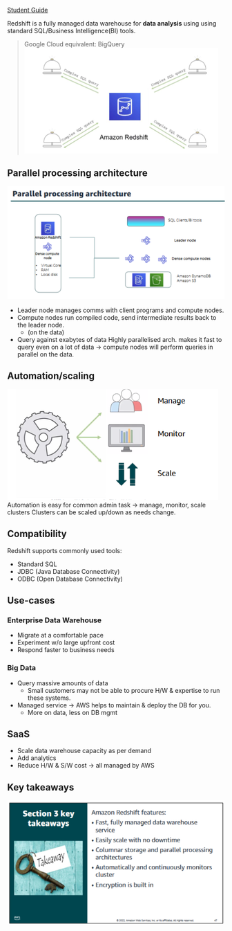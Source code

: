 [Student Guide](https://awsacademy.instructure.com/courses/45181/modules/items/3885326)

Redshift is a fully managed data warehouse for **data analysis** using using standard SQL/Business Intelligence(BI) tools.
> Google Cloud equivalent: BigQuery  
![image](/Pasted%20image%2020230628112124.png)
## Parallel processing architecture

![image](/Pasted%20image%2020230628112146.png)
- Leader node manages comms with client programs and compute nodes.
- Compute nodes run compiled code, send intermediate results back to the leader node.
	- (on the data)
- Query against exabytes of data
Highly parallelised arch. makes it fast to query even on a lot of data -> compute nodes will perform queries in parallel on the data.

## Automation/scaling
![image](/Pasted%20image%2020230628112737.png)  
Automation is easy for common admin task -> manage, monitor, scale clusters
Clusters can be scaled up/down as needs change.

## Compatibility
Redshift supports commonly used tools:
- Standard SQL
- JDBC (Java Database Connectivity)
- ODBC (Open Database Connectivity)

## Use-cases
### Enterprise Data Warehouse
- Migrate at a comfortable pace
- Experiment w/o large upfront cost 
- Respond faster to business needs
### Big Data
- Query massive amounts of data 
	- Small customers may not be able to procure H/W & expertise to run these systems.
- Managed service -> AWS helps to maintain & deploy the DB for you.
	- More on data, less on DB mgmt
## SaaS
- Scale data warehouse capacity as per demand
- Add analytics
- Reduce H/W & S/W cost -> all managed by AWS

## Key takeaways
![image](/Pasted%20image%2020230628113926.png)
